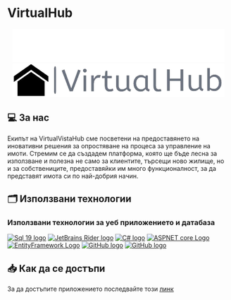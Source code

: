 # VirtualHub

<p align = "center">
    <img src="VirtualVistaHub/VirtualVistaHub/Content/imgs/light_logo.png#gh-dark-mode-only" />
    <img src="VirtualVistaHub/VirtualVistaHub/Content/imgs/logo.png#gh-light-mode-only"/>
</p>

## 💻 За нас

<p>Екипът на VirtualVistaHub сме посветени на предоставянето на иновативни решения за опростяване на процеса за управление на имоти. Стремим се да създадем платформа, която ще бъде лесна за използване и полезна не само за клиентите, търсещи ново жилище, но и за собствениците, предоставяйки им много функционалност, за да представят имота си по най-добрия начин.</p>

## 🗂️ Използвани технологии

### Използвани технологии за уеб приложението и датабаза

<p align="left">
    <a href="https://www.microsoft.com/en-us/sql-server/sql-server-2019"><img src="https://wakatime.com/static/img/editor-icons/sql-server-management-studio-128.png" alt="Sql 19 logo" width=48px/></a>
    <a href="https://www.jetbrains.com/"><img src="https://www.jetbrains.com/guide/assets/logo-135a4cec.png" alt="JetBrains Rider logo" width=48px /></a>
    <a href="https://learn.microsoft.com/en-us/dotnet/csharp/"><img src="https://seeklogo.com/images/C/c-sharp-c-logo-02F17714BA-seeklogo.com.png" alt="C# logo" width=48px /></a>
    <a href="https://dotnet.microsoft.com/en-us/apps/aspnet"><img src="https://upload.wikimedia.org/wikipedia/commons/thumb/e/ee/.NET_Core_Logo.svg/1200px-.NET_Core_Logo.svg.png" alt="ASPNET core Logo" width=48px /></a>
    <a href="https://azure.com/"><img src="https://greenfinchwebsitestorage.blob.core.windows.net/media/2020/03/Microsoft_Entity-Framework.png" alt="EntityFramework Logo" width=48px /></a>
    <a href="https://github.com/"><img src="https://img.icons8.com/nolan/344/github.png" alt="GitHub logo" width=48px /></a>
    <a href="https://github.com/furnishup/blueprint3d"><img src="https://i.imgur.com/WQPXAv3.png" alt="GitHub logo" width=48px /></a>
</p>

## 📥 Как да се достъпи

За да достъпите приложението последвайте този [линк](http://virtualvistahub.somee.com/)